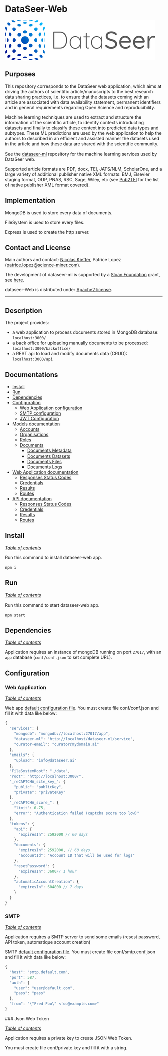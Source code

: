 # DataSeer-Web

![Logo DataSeer](public/img/DataSeer-logo-75.png "Logo")

## Purposes

This repository corresponds to the DataSeer web application, which aims at driving the authors of scientific article/manuscripts to the best research data sharing practices, i.e. to ensure that the datasets coming with an article are associated with data availability statement, permanent identifiers and in general requirements regarding Open Science and reproducibility. 

Machine learning techniques are used to extract and structure the information of the scientific article, to identify contexts introducting datasets and finally to classify these context into predicted data types and subtypes. These ML predictions are used by the web application to help the authors to described in an efficient and assisted manner the datasets used in the article and how these data are shared with the scientific community. 

See the [dataseer-ml](https://github.com/dataseer/dataseer-ml) repository for the machine learning services used by DataSeer web.

Supported article formats are PDF, docx, TEI, JATS/NLM, ScholarOne, and a large variety of additional publisher native XML formats: BMJ, Elsevier staging format, OUP, PNAS, RSC, Sage, Wiley, etc (see [Pub2TEI](https://github.com/kermitt2/Pub2TEI) for the list of native publisher XML format covered).

## Implementation

MongoDB is used to store every data of documents.

FileSystem is used to store every files.

Express is used to create the http server.

## Contact and License

Main authors and contact: [Nicolas Kieffer](https://github.com/NicolasKieffer), Patrice Lopez (<patrice.lopez@science-miner.com>).

The development of dataseer-ml is supported by a [Sloan Foundation](https://sloan.org/) grant, see [here](https://coko.foundation/coko-receives-sloan-foundation-grant-to-build-dataseer-a-missing-piece-in-the-data-sharing-puzzle/).

dataseer-Web is distributed under [Apache2 license](https://www.apache.org/licenses/LICENSE-2.0).

---

## Description

The project provides: 

  - a web application to process documents stored in MongoDB database: `localhost:3000/`
  - a back office for uploading manually documents to be processed: `localhost:3000/backoffice/`
  - a REST api to load and modify documents data (CRUD): `localhost:3000/api`

## Documentations

  - [Install](#install)
  - [Run](#run)
  - [Dependencies](#dependencies)
  - [Configuration](#configuration)
    - [Web Application configuration](#web-application)
    - [SMTP configuration](#smtp)
    - [JWT Configuration](#json-web-token)
  - [Models documentation](doc/MODELS.md#models-documentation)
    - [Accounts](doc/MODELS.md#accounts)
    - [Organisations](doc/MODELS.md#organisations)
    - [Roles](doc/MODELS.md#roles)
    - [Documents](doc/MODELS.md#documents)
      - [Documents Metadata](doc/MODELS.md#documents-metadata)
      - [Documents Datasets](doc/MODELS.md#documents-datasets)
      - [Documents Files](doc/MODELS.md#documents-files)
      - [Documents Logs](doc/MODELS.md#documents-logs)
  - [Web Application documentation](doc/WEBAPP.md#web-application-documentation)
    - [Responses Status Codes](doc/WEBAPP.md#response-status-codes)
    - [Credentials](doc/WEBAPP.md#credentials)
    - [Results](doc/WEBAPP.md#results)
    - [Routes](doc/WEBAPP.md#routes)
  - [API documentation](doc/API.md#api-documentation)
    - [Responses Status Codes](doc/API.md#response-status-codes)
    - [Credentials](doc/API.md#credentials)
    - [Results](doc/API.md#results)
    - [Routes](doc/API.md#routes)

## Install

*[Table of contents](#documentations)*

Run this command to install dataseer-web app.

``npm i``

## Run

*[Table of contents](#documentations)*

Run this command to start dataseer-web app.

``npm start``

## Dependencies

*[Table of contents](#documentations)*

Application requires an instance of mongoDB running on port `27017`, with an `app` database (`conf/conf.json` to set complete URL).

## Configuration

### Web Application

*[Table of contents](#documentations)*

Web app [default configuration file](/conf/conf.default.json). You must create file conf/conf.json and fill it with data like below:

```js
{
  "services": {
    "mongodb": "mongodb://localhost:27017/app",
    "dataseer-ml": "http://localhost/dataseer-ml/service",
    "curator-email": "curator@mydomain.ai"
  },
  "emails": {
    "upload": "info@dataseer.ai"
  },
  "FileSystemRoot": "./data",
  "root": "http://localhost:3000/",
  "_reCAPTCHA_site_key_": {
    "public": "publicKey",
    "private": "privateKey"
  },
  "_reCAPTCHA_score_": {
    "limit": 0.75,
    "error": "Authentication failed (captcha score too low)"
  },
  "tokens": {
    "api": {
      "expiresIn": 2592000 // 60 days
    },
    "documents": {
      "expiresIn": 2592000, // 60 days
      "accountId": "Account ID that will be used for logs"
    },
    "resetPassword": {
      "expiresIn": 3600// 1 hour
    },
    "automaticAccountCreation": {
      "expiresIn": 604800 // 7 days
    }
  }
}
```

### SMTP

*[Table of contents](#documentations)*

Application requires a SMTP server to send some emails (resest password, API token, automatique account creation)

SMTP [default configuration file](/conf/smtp.conf.default.json). You must create file conf/smtp.conf.json and fill it with data like below:

```js
{
  "host": "smtp.default.com",
  "port": 587,
  "auth": {
    "user": "user@default.com",
    "pass": "pass"
  },
  "from": "\"Fred Foo\" <foo@example.com>"
}
```

### Json Web Token

*[Table of contents](#documentations)*

Application requires a private key to create JSON Web Token.

You must create file conf/private.key and fill it with a string.
